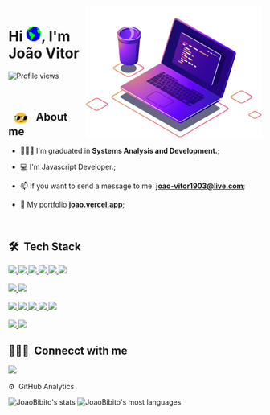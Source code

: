 <img src="images/illustration-computer.png" min-width="300px" max-width="450px" width="350px" align="right" alt="ComputadorImg">
<h1 align="left">Hi <img src="/images/World.gif?raw=true" width="30">, I'm João Vitor</h1>

<p align="left"> <img src="https://komarev.com/ghpvc/?username=JoaoBibito&color=red" alt="Profile views" /> </p>

<br>

 ## &nbsp; <img src="images/HappyFace.gif " width="30" align="center">  &nbsp; About me

- 👨🏽‍🎓 I'm graduated in **Systems Analysis and Development.**;

- 💻 I'm Javascript Developer.;

- 📫 If you want to send a message to me. **joao-vitor1903@live.com**;

- 🚀 My portfolio **[ joao.vercel.app](https://jb-portfolio-joaobibito.vercel.app)**;


<br>
 
 ## 🛠 &nbsp;Tech Stack
 <div align="left">
    <p>
        <a href="https://www.javascript.com/">
            <img src="https://skillicons.dev/icons?i=js"/>
        </a>
        <a href="https://html.com/">
            <img src="https://skillicons.dev/icons?i=html"/>
        </a>
         <a href='https://developer.mozilla.org/en-US/docs/Web/CSS'>
            <img src="https://skillicons.dev/icons?i=css"/>
        </a>
        <a href='https://styled-components.com/'>
            <img src="https://skillicons.dev/icons?i=styledcomponents"/>
        </a>
        <a href="https://reactjs.org/">
            <img src="https://skillicons.dev/icons?i=react"/>
        </a>
        <a href="https://vitejs.dev">
            <img src="https://skillicons.dev/icons?i=vite"/>
        </a>
        <br>
        <br>
        <a href="https://nodejs.org/en">
            <img src="https://skillicons.dev/icons?i=nodejs"/>
        </a>
        <a href="https://learn.microsoft.com/en-us/dotnet/csharp/">
            <img src="https://skillicons.dev/icons?i=cs"/>
        </a>
        <br>
        <br>
        <a href='https://git-scm.com/'>
            <img src="https://skillicons.dev/icons?i=git"/>
        </a>
         <a href='https://github.com'>
            <img src="https://skillicons.dev/icons?i=github"/>
        </a>
         <a href='https://visualstudio.microsoft.com/pt-br/'>
            <img src="https://skillicons.dev/icons?i=visualstudio"/>
        </a>
        <a href='https://code.visualstudio.com'>
            <img src="https://skillicons.dev/icons?i=vscode"/>
        </a>
        <a href='https://www.postman.com'>
            <img src="https://skillicons.dev/icons?i=postman"/>
        </a>
        <br>
        <br>
        <a href='https://www.mysql.com'>
            <img src="https://skillicons.dev/icons?i=mysql"/>
        </a>
         <a href='https://www.mongodb.com'>
            <img src="https://skillicons.dev/icons?i=mongodb"/>
        </a>
    </p>
</div>

## 👨🏽‍💼 &nbsp;Connecct with me 

<p align="left">
 
 <a href="https://www.linkedin.com/in/joao-vitor-05aa38141/" target="_blank" alt="Linkedin">
  <img width="140px" src="https://img.shields.io/badge/-Linkedin-rgb(25, 27, 30)?style=for-the-badge&logo=Linkedin&logoColor=rgb(150, 118, 228)&link=https://www.linkedin.com/in/evander-inacio"/> 
 </a>
</p>


⚙️ &nbsp;GitHub Analytics

<p align="left">
<img width="470em" src="https://github-readme-stats.vercel.app/api?username=JoaoBibito&show_icons=true&theme=dark" alt="JoaoBibito's stats"/>
<img width="470em" src="https://github-readme-stats.vercel.app/api/top-langs/?username=JoaoBibito&layout=compact&theme=dark" alt="JoaoBibito's most languages"/>
</p>

<!--
**JoaoBibito/JoaoBibito** is a ✨ _special_ ✨ repository because its `README.md` (this file) appears on your GitHub profile.

Here are some ideas to get you started:

- 🔭 I’m currently working on ...
- 🌱 I’m currently learning ...
- 👯 I’m looking to collaborate on ...
- 🤔 I’m looking for help with ...
- 💬 Ask me about ...
- 📫 How to reach me: ...
- 😄 Pronouns: ...
- ⚡ Fun fact: ...
-->
